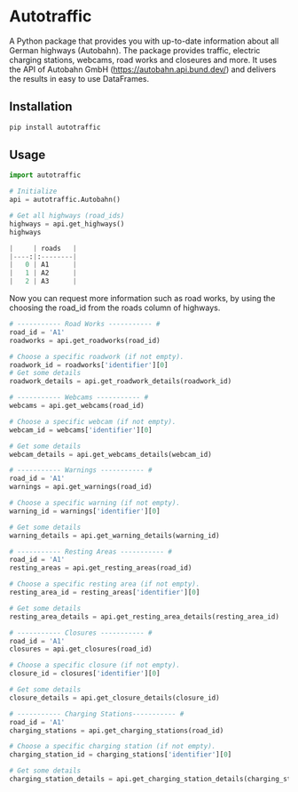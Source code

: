 # Autotraffic
A Python package that provides you with up-to-date information about all German highways (Autobahn). The package provides traffic, electric charging stations, webcams, road works and closeures and more. It uses the API of Autobahn GmbH (https://autobahn.api.bund.dev/) and delivers the results in easy to use DataFrames.

## Installation

```python
pip install autotraffic
```

## Usage
```python
import autotraffic

# Initialize
api = autotraffic.Autobahn()
```

```python
# Get all highways (road_ids)
highways = api.get_highways()
highways

|     | roads   |
|----:|:--------|
|   0 | A1      |
|   1 | A2      |
|   2 | A3      |
```

Now you can request more information such as road works, by using the choosing the road_id from the roads column of highways.
```python
# ----------- Road Works ----------- #
road_id = 'A1'
roadworks = api.get_roadworks(road_id)

# Choose a specific roadwork (if not empty).
roadwork_id = roadworks['identifier'][0]
# Get some details
roadwork_details = api.get_roadwork_details(roadwork_id)
```

```python
# ----------- Webcams ----------- #
webcams = api.get_webcams(road_id)

# Choose a specific webcam (if not empty).
webcam_id = webcams['identifier'][0]

# Get some details
webcam_details = api.get_webcams_details(webcam_id)
```

```python
# ----------- Warnings ----------- #
road_id = 'A1'
warnings = api.get_warnings(road_id)

# Choose a specific warning (if not empty).
warning_id = warnings['identifier'][0]

# Get some details
warning_details = api.get_warning_details(warning_id)
```

```python
# ----------- Resting Areas ----------- #
road_id = 'A1'
resting_areas = api.get_resting_areas(road_id)

# Choose a specific resting area (if not empty).
resting_area_id = resting_areas['identifier'][0]

# Get some details
resting_area_details = api.get_resting_area_details(resting_area_id)
```

```python
# ----------- Closures ----------- #
road_id = 'A1'
closures = api.get_closures(road_id)

# Choose a specific closure (if not empty).
closure_id = closures['identifier'][0]

# Get some details
closure_details = api.get_closure_details(closure_id)
```

```python
# ----------- Charging Stations----------- #
road_id = 'A1'
charging_stations = api.get_charging_stations(road_id)

# Choose a specific charging station (if not empty).
charging_station_id = charging_stations['identifier'][0]

# Get some details
charging_station_details = api.get_charging_station_details(charging_station_id)
```

##

```python

```